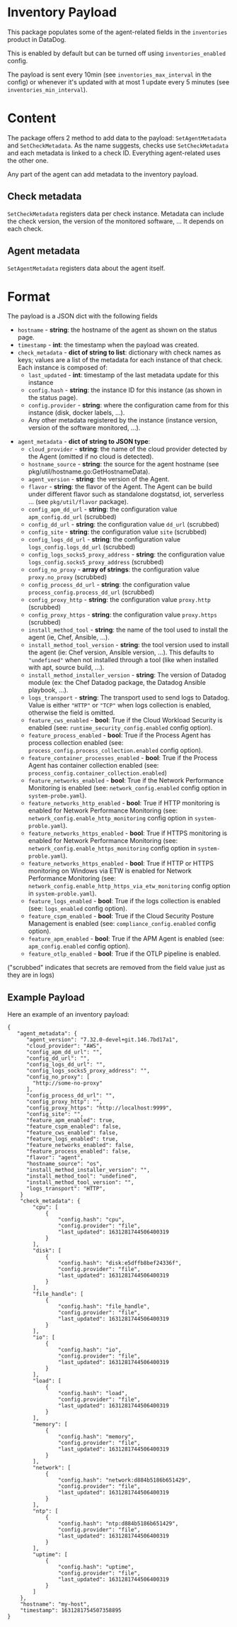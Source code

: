 # Inventory Payload

This package populates some of the agent-related fields in the `inventories` product in DataDog.

This is enabled by default but can be turned off using `inventories_enabled` config.

The payload is sent every 10min (see `inventories_max_interval` in the config) or whenever it's updated with at most 1
update every 5 minutes (see `inventories_min_interval`).

# Content

The package offers 2 method to add data to the payload: `SetAgentMetadata` and `SetCheckMetadata`. As the name suggests,
checks use `SetCheckMetadata` and each metadata is linked to a check ID. Everything agent-related uses the other one.

Any part of the agent can add metadata to the inventory payload.

## Check metadata

`SetCheckMetadata` registers data per check instance. Metadata can include the check version, the version of the
monitored software, ... It depends on each check.

## Agent metadata

`SetAgentMetadata` registers data about the agent itself.

# Format

The payload is a JSON dict with the following fields

- `hostname` - **string**: the hostname of the agent as shown on the status page.
- `timestamp` - **int**: the timestamp when the payload was created.
- `check_metadata` - **dict of string to list**: dictionary with check names as keys; values are a list of the metadata for each
  instance of that check.
  Each instance is composed of:
    - `last_updated` - **int**: timestamp of the last metadata update for this instance
    - `config.hash` - **string**: the instance ID for this instance (as shown in the status page).
    - `config.provider` - **string**: where the configuration came from for this instance (disk, docker labels, ...).
    - Any other metadata registered by the instance (instance version, version of the software monitored, ...).
<!-- NOTE: when modifying this list, please also update the constants in `inventories.go` -->
- `agent_metadata` - **dict of string to JSON type**:
  - `cloud_provider` - **string**: the name of the cloud provider detected by the Agent (omitted if no cloud is detected).
  - `hostname_source` - **string**: the source for the agent hostname (see pkg/util/hostname.go:GetHostnameData).
  - `agent_version` - **string**: the version of the Agent.
  - `flavor` - **string**: the flavor of the Agent. The Agent can be build under different flavor such as standalone
    dogstatsd, iot, serverless ... (see `pkg/util/flavor` package).
  - `config_apm_dd_url` - **string**: the configuration value `apm_config.dd_url` (scrubbed)
  - `config_dd_url` - **string**: the configuration value `dd_url` (scrubbed)
  - `config_site` - **string**: the configuration value `site` (scrubbed)
  - `config_logs_dd_url` - **string**: the configuration value `logs_config.logs_dd_url` (scrubbed)
  - `config_logs_socks5_proxy_address` - **string**: the configuration value `logs_config.socks5_proxy_address` (scrubbed)
  - `config_no_proxy` - **array of strings**: the configuration value `proxy.no_proxy` (scrubbed)
  - `config_process_dd_url` - **string**: the configuration value `process_config.process_dd_url` (scrubbed)
  - `config_proxy_http` - **string**: the configuration value `proxy.http` (scrubbed)
  - `config_proxy_https` - **string**: the configuration value `proxy.https` (scrubbed)
  - `install_method_tool` - **string**: the name of the tool used to install the agent (ie, Chef, Ansible, ...).
  - `install_method_tool_version` - **string**: the tool version used to install the agent (ie: Chef version, Ansible
    version, ...). This defaults to `"undefined"` when not installed through a tool (like when installed with apt, source
    build, ...).
  - `install_method_installer_version` - **string**:  The version of Datadog module (ex: the Chef Datadog package, the Datadog Ansible playbook, ...).
  - `logs_transport` - **string**:  The transport used to send logs to Datadog. Value is either `"HTTP"` or `"TCP"` when logs collection is
    enabled, otherwise the field is omitted.
  - `feature_cws_enabled` - **bool**: True if the Cloud Workload Security is enabled (see: `runtime_security_config.enabled`
    config option).
  - `feature_process_enabled` - **bool**: True if the Process Agent has process collection enabled
     (see: `process_config.process_collection.enabled` config option).
  - `feature_container_processes_enabled` - **bool**: True if the Process Agent has container collection enabled
     (see: `process_config.container_collection.enabled`)
  - `feature_networks_enabled` - **bool**: True if the Network Performance Monitoring is enabled (see:
    `network_config.enabled` config option in `system-probe.yaml`).
  - `feature_networks_http_enabled` - **bool**: True if HTTP monitoring is enabled for Network Performance Monitoring (see: `network_config.enable_http_monitoring` config option in `system-proble.yaml`).
  - `feature_networks_https_enabled` - **bool**: True if HTTPS monitoring is enabled for Network Performance Monitoring (see: `network_config.enable_https_monitoring` config option in `system-proble.yaml`).
  - `feature_networks_https_enabled` - **bool**: True if HTTP or HTTPS monitoring on Windows via ETW is enabled for Network Performance Monitoring (see: `network_config.enable_http_https_via_etw_monitoring` config option in `system-proble.yaml`).
  - `feature_logs_enabled` - **bool**: True if the logs collection is enabled (see: `logs_enabled` config option).
  - `feature_cspm_enabled` - **bool**: True if the Cloud Security Posture Management is enabled (see:
    `compliance_config.enabled` config option).
  - `feature_apm_enabled` - **bool**: True if the APM Agent is enabled (see: `apm_config.enabled` config option).
  - `feature_otlp_enabled` - **bool**: True if the OTLP pipeline is enabled.

("scrubbed" indicates that secrets are removed from the field value just as they are in logs)

## Example Payload

Here an example of an inventory payload:

```
{
   "agent_metadata": {
      "agent_version": "7.32.0-devel+git.146.7bd17a1",
      "cloud_provider": "AWS",
      "config_apm_dd_url": "",
      "config_dd_url": "",
      "config_logs_dd_url": "",
      "config_logs_socks5_proxy_address": "",
      "config_no_proxy": [
        "http://some-no-proxy"
      ],
      "config_process_dd_url": "",
      "config_proxy_http": "",
      "config_proxy_https": "http://localhost:9999",
      "config_site": "",
      "feature_apm_enabled": true,
      "feature_cspm_enabled": false,
      "feature_cws_enabled": false,
      "feature_logs_enabled": true,
      "feature_networks_enabled": false,
      "feature_process_enabled": false,
      "flavor": "agent",
      "hostname_source": "os",
      "install_method_installer_version": "",
      "install_method_tool": "undefined",
      "install_method_tool_version": "",
      "logs_transport": "HTTP",
    }
    "check_metadata": {
        "cpu": [
            {
                "config.hash": "cpu",
                "config.provider": "file",
                "last_updated": 1631281744506400319
            }
        ],
        "disk": [
            {
                "config.hash": "disk:e5dffb8bef24336f",
                "config.provider": "file",
                "last_updated": 1631281744506400319
            }
        ],
        "file_handle": [
            {
                "config.hash": "file_handle",
                "config.provider": "file",
                "last_updated": 1631281744506400319
            }
        ],
        "io": [
            {
                "config.hash": "io",
                "config.provider": "file",
                "last_updated": 1631281744506400319
            }
        ],
        "load": [
            {
                "config.hash": "load",
                "config.provider": "file",
                "last_updated": 1631281744506400319
            }
        ],
        "memory": [
            {
                "config.hash": "memory",
                "config.provider": "file",
                "last_updated": 1631281744506400319
            }
        ],
        "network": [
            {
                "config.hash": "network:d884b5186b651429",
                "config.provider": "file",
                "last_updated": 1631281744506400319
            }
        ],
        "ntp": [
            {
                "config.hash": "ntp:d884b5186b651429",
                "config.provider": "file",
                "last_updated": 1631281744506400319
            }
        ],
        "uptime": [
            {
                "config.hash": "uptime",
                "config.provider": "file",
                "last_updated": 1631281744506400319
            }
        ]
    },
    "hostname": "my-host",
    "timestamp": 1631281754507358895
}
```
